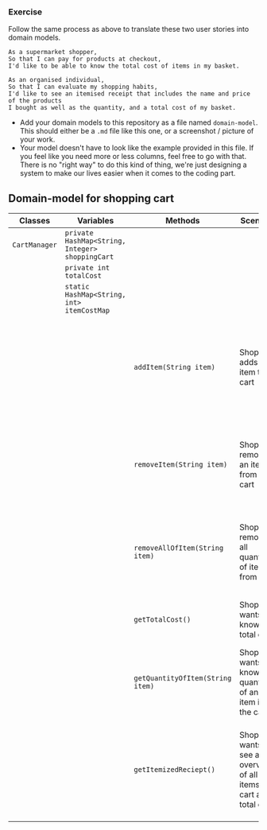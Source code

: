 

### Exercise

Follow the same process as above to translate these two user stories into domain models.

```
As a supermarket shopper,
So that I can pay for products at checkout,
I'd like to be able to know the total cost of items in my basket.
```

```
As an organised individual,
So that I can evaluate my shopping habits,
I'd like to see an itemised receipt that includes the name and price of the products
I bought as well as the quantity, and a total cost of my basket.
```

- Add your domain models to this repository as a file named `domain-model`. This should either be a `.md` file like this one, or a screenshot / picture of your work.
- Your model doesn't have to look like the example provided in this file. If you feel like you need more or less columns, feel free to go with that. There is no "right way" to do this kind of thing, we're just designing a system to make our lives easier when it comes to the coding part.

## Domain-model for shopping cart

| Classes      | Variables                                       | Methods                          | Scenario                                                             | Outcome                                                                                  |
|--------------|-------------------------------------------------|----------------------------------|----------------------------------------------------------------------|------------------------------------------------------------------------------------------|
| `CartManager` | `private HashMap<String, Integer> shoppingCart` |                                  |                                                                      |                                                                                          |
|              | ` private int totalCost                    `    |                                  |                                                                      |                                                                                          |
|              | `static HashMap<String, int> itemCostMap`       |                                  |                                                                      |                                                                                          |
|              |                                                 | `addItem(String item)`           | Shopper adds an item to cart                                         | Item is added to cart. If it exists, increment quantity counter. totalCost is updated.   |
|              |                                                 | `removeItem(String item)`        | Shopper removes an item from the cart                                | If item is in cart, decrement the quanity counter. totalCost is updated.                 |
|              |                                                 | `removeAllOfItem(String item)`    | Shopper removes all quantities of item from cart                     | Item entry is removed from the cart map.  totalCost is updated.                          |
|              |                                                 | `getTotalCost()`                 | Shopper wants to know the total cost                                 | Shopper gets the total cost of items in the cart.                                        | 
|              |                                                 | `getQuantityOfItem(String item)` | Shopper wants to know the quantity of an item in the cart            | Shopper gets the quantity of a given item from the cart.                                 |
|              |                                                 | `getItemizedReciept()`           | Shopper wants to see an overview of all items in cart and total cost | Shopper gets the total cost of all items, and a list of how many items and the per-price |


